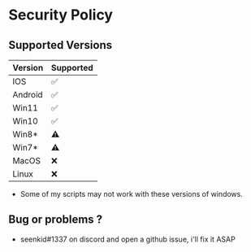 # Security Policy

## Supported Versions

| Version | Supported          |
| ------- | ------------------ |
| IOS     | :white_check_mark: |
| Android | :white_check_mark: |
| Win11   | :white_check_mark: |
| Win10   | :white_check_mark: |
| Win8*   | :warning:          |
| Win7*   | :warning:          |
| MacOS   | :x:                |
| Linux   | :x:                |

* Some of my scripts may not work with these versions of windows.

## Bug or problems ? 
- seenkid#1337 on discord and open a github issue, i'll fix it ASAP
